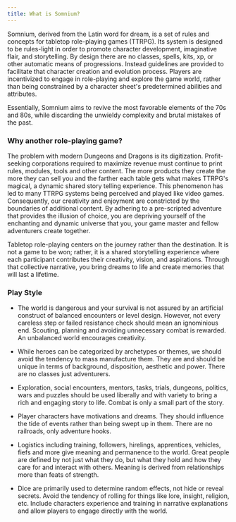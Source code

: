 ```yaml
---
title: What is Somnium?
---
```


Somnium, derived from the Latin word for dream, is a set of rules and concepts for tabletop role-playing games (TTRPG). Its system is designed to be rules-light in order to promote character development, imaginative flair, and storytelling. By design there are no classes, spells, kits, xp, or other automatic means of progressions. Instead guidelines are provided to facilitate that character creation and evolution process. Players are incentivized to engage in role-playing and explore the game world, rather than being constrained by a character sheet's predetermined abilities and attributes. 

Essentially, Somnium aims to revive the most favorable elements of the 70s and 80s, while discarding the unwieldy complexity and brutal mistakes of the past.

### Why another role-playing game?

The problem with modern Dungeons and Dragons is its digitization. Profit-seeking corporations required to maximize revenue must continue to print rules, modules, tools and other content. The more products they create the more they can sell you and the farther each table gets what makes TTRPG's magical, a dynamic shared story telling experience. This phenomenon has led to many TTRPG systems being perceived and played like video games. Consequently, our creativity and enjoyment are constricted by the boundaries of additional content. By adhering to a pre-scripted adventure that provides the illusion of choice, you are depriving yourself of the enchanting and dynamic universe that you, your game master and fellow adventurers create together.

Tabletop role-playing centers on the journey rather than the destination. It is not a game to be won; rather, it is a shared storytelling experience where each participant contributes their creativity, vision, and aspirations. Through that collective narrative, you bring dreams to life and create memories that will last a lifetime.


### Play Style

- The world is dangerous and your survival is not assured by an artificial construct of balanced encounters or level design. However, not every careless step or failed resistance check should mean an ignominious end. Scouting, planning and avoiding unnecessary combat is rewarded. An unbalanced world encourages creativity.

- While heroes can be categorized by archetypes or themes, we should avoid the tendency to mass manufacture them. They are and should be unique in terms of background, disposition, aesthetic and power. There are no classes just adventurers.

- Exploration, social encounters, mentors, tasks, trials, dungeons, politics, wars and puzzles should be used liberally and with variety to bring a rich and engaging story to life. Combat is only a small part of the story.

- Player characters have motivations and dreams. They should influence the tide of events rather than being swept up in them. There are no railroads, only adventure hooks.

- Logistics including training, followers, hirelings, apprentices, vehicles, fiefs and more give meaning and permanence to the world. Great people are defined by not just what they do, but what they hold and how they care for and interact with others. Meaning is derived from relationships more than feats of strength.

- Dice are primarily used to determine random effects, not hide or reveal secrets. Avoid the tendency of rolling for things like lore, insight, religion, etc. Include characters experience and training in narrative explanations and allow players to engage directly with the world.